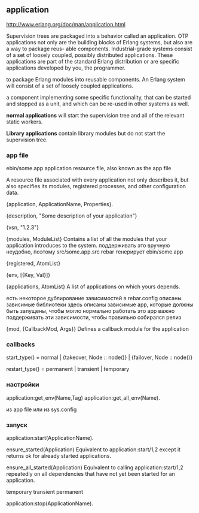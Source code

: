 ## application

http://www.erlang.org/doc/man/application.html

Supervision trees are packaged into a behavior called an application. OTP applications
not only are the building blocks of Erlang systems, but also are a way to package reus-
able components. Industrial-grade systems consist of a set of loosely coupled, possibly
distributed applications. These applications are part of the standard Erlang distribution
or are specific applications developed by you, the programmer.

to package Erlang modules into reusable components.
An Erlang system will consist of a set of loosely coupled applications.

a component implementing some specific functionality, that can be
started and stopped as a unit, and which can be re-used in other
systems as well.

**normal applications**
will start the supervision tree and all of the relevant static workers.

**Library applications**
contain library modules but do not start the supervision tree.


### app file

ebin/some.app
application resource file, also known as the app file

A resource file associated
with every application not only describes it, but also specifies its modules, registered
processes, and other configuration data.

{application, ApplicationName, Properties}.

{description, "Some description of your application"}

{vsn, "1.2.3"}

{modules, ModuleList}
Contains a list of all the modules that your application introduces to the system.
поддерживать это вручную неудобно, поэтому
src/some.app.src
rebar генерирует ebin/some.app

{registered, AtomList}

{env, [{Key, Val}]}

{applications, AtomList}
A list of applications on which yours depends.

есть некоторое дублирование зависимостей
в rebar.config описаны зависимые библиотеки
здесь описаны зависимые app, которые должны быть запущены, чтобы могло нормально работать это app
важно поддерживать эти зависимости, чтобы правильно собирался релиз


{mod, {CallbackMod, Args}}
Defines a callback module for the application


### callbacks

 start_type() = normal
             | {takeover, Node :: node()}
             | {failover, Node :: node()}

restart_type() = permanent | transient | temporary


### настройки

application:get\_env(Name,Tag)
application:get\_all\_env(Name).

из app file
или из sys.config


### запуск

application:start(ApplicationName).

ensure_started(Application)
Equivalent to application:start/1,2 except it returns ok for already started applications.

ensure\_all\_started(Application)
Equivalent to calling application:start/1,2 repeatedly on all dependencies that have not yet been started for an application.

temporary
transient
permanent

application:stop(ApplicationName).
